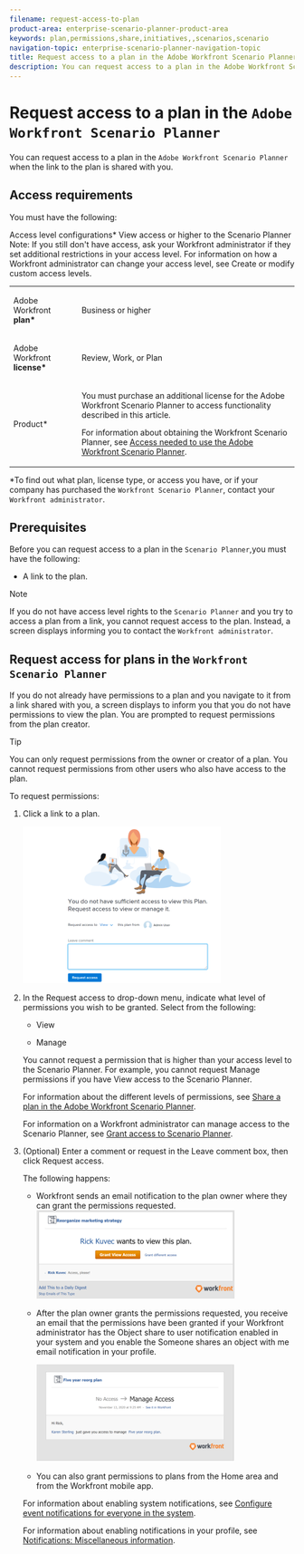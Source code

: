 ```yaml
---
filename: request-access-to-plan
product-area: enterprise-scenario-planner-product-area
keywords: plan,permissions,share,initiatives,,scenarios,scenario
navigation-topic: enterprise-scenario-planner-navigation-topic
title: Request access to a plan in the Adobe Workfront Scenario Planner
description: You can request access to a plan in the Adobe Workfront Scenario Planner when the link to the plan is shared with you.
---
```


# Request access to a plan in the `Adobe Workfront Scenario Planner`

You can request access to a plan in the `Adobe Workfront Scenario Planner` when the link to the plan is shared with you.

## Access requirements

You must have the following:

<table cellspacing="15"> 
 <col> 
 <col> 
 <tbody> 
  <tr> 
   <td> <p><span>Adobe Workfront</span><b> plan*</b> </p> </td> 
   <td><span>Business</span> or higher</td> 
  </tr> 
  <tr> 
   <td> <p><span>Adobe Workfront</span><b> license*</b> </p> </td> 
   <td> <p><span>Review</span>, <span>Work</span>, or <span>Plan</span></p> </td> 
  </tr> 
  <tr> 
   <td><span class="bold">Product*</span> </td> 
   <td> <p>You must purchase an additional license for the <span>Adobe Workfront Scenario Planner</span> to access functionality described in this article.</p> <p>For information about obtaining the <span>Workfront Scenario Planner</span>, see <a href="../scenario-planner/access-needed-to-use-sp.md" class="MCXref xref">Access needed to use the Adobe Workfront Scenario Planner</a>. </p> </td> 
  </tr> Access level configurations* View access or higher to the Scenario Planner Note: If you still don't have access, ask your Workfront administrator if they set additional restrictions in your access level. For information on how a Workfront administrator can change your access level, see Create or modify custom access levels. 
 </tbody> 
</table>

&#42;To find out what plan, license type, or access you have, or if your company has purchased the `Workfront Scenario Planner`, contact your `Workfront administrator`.

## Prerequisites

Before you can request access to a plan in the `Scenario Planner`,you must have the following:

* A link to the plan.

>[!NOTE]
>
>If you do not have access level rights to the `Scenario Planner` and you try to access a plan from a link, you cannot request access to the plan. Instead, a screen displays informing you to contact the `Workfront administrator`.

## Request access for plans in the `Workfront Scenario Planner`

If you do not already have permissions to a plan&nbsp;and you navigate to it from a link shared with you,&nbsp;a screen displays to inform you that you do not&nbsp;have permissions to view the plan. You are prompted to request permissions from the plan creator.

>[!TIP]
>
>You can only request permissions from the owner or creator of a plan. You cannot request permissions from other users who also have access to the plan.

To request permissions:

<ol> 
 <li value="1"> <p>Click a link to a plan. </p> <p> <img src="assets/request-access-to-plan-350x277.png" style="width: 350;height: 277;"> </p> </li> 
 <li value="2"> <p>In the <span class="bold">Request access to</span> drop-down menu, indicate what level of permissions you wish to be granted.&nbsp;Select from the following:</p> 
  <ul> 
   <li>View</li> 
   <li> <p>Manage</p> </li> 
  </ul> <p>You cannot request a permission that is higher than your access level to the <span>Scenario Planner</span>. For example, you cannot request Manage permissions if you have View access to the <span>Scenario Planner</span>. </p> <p>For information about the different levels of permissions, see <a href="../scenario-planner/share-a-plan.md" class="MCXref xref">Share a plan in the Adobe Workfront Scenario Planner</a>. </p> <p>For information on a <span>Workfront administrator</span> can manage access to the <span>Scenario Planner</span>, see <a href="../administration-and-setup/add-users/configure-and-grant-access/grant-access-sp.md" class="MCXref xref">Grant access to Scenario Planner</a>. </p> </li> 
 <li value="3"> <p>(Optional) Enter a comment or request in the <span class="bold">Leave comment box</span>, then click <span class="bold">Request access</span>. </p> <p>The following happens:&nbsp;</p> 
  <ul> 
   <li><span>Workfront</span> sends an email notification to the plan owner where they can grant the permissions requested.<br> <img src="assets/request-access-to-plan-email-350x156.png" style="width: 350;height: 156;"></li> 
   <li> <p>After the plan owner grants the permissions requested, you receive an email that the permissions have been granted if your <span>Workfront administrator</span> has the Object share to user notification enabled in your system and you enable the Someone shares an object with me email notification in your profile. </p> <p> <img src="assets/access-granted-to-plan-email-350x172.png" style="width: 350;height: 172;"> </p> </li> 
   <li>You can also grant permissions to plans from the Home area and from the <span>Workfront</span> mobile app. </li> 
  </ul> <p>For information about enabling system notifications, see <a href="../administration-and-setup/manage-workfront/emails/configure-event-notifications-for-everyone-in-the-system.md" class="MCXref xref">Configure event notifications for everyone in the system</a>.</p> <p>For information about enabling notifications in your profile, see <a href="../workfront-basics/using-notifications/notifications-misc-information.md" class="MCXref xref">Notifications: Miscellaneous information</a>. </p> </li> 
</ol>

